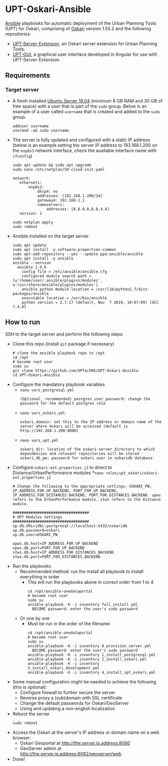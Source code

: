 # UPT-Oskari-Ansible
[Ansible](https://docs.ansible.com) playbooks for automatic deployment of the Urban Planning Tools (UPT) for Oskari, comprising of [Oskari](https://www.oskari.org/) version 1.55.2 and the following repositories:
* [UPT-Server-Extension](https://github.com/UPTechMX/UPT-Server-Extension), an Oskari server extension for Urban Planning Tools.
* [UPT-GUI](https://github.com/UPTechMX/UPT-GUI), a graphical user interface developed in Angular for use with UPT-Server-Extension.

## Requirements
### Target server
* A fresh installed [Ubuntu Server 18.04](https://ubuntu.com/download/server) (minimum 8 GB RAM and 30 GB of free space) with a user that is part of the `sudo` group. Below is an example of a user called `username` that is created and added to the `sudo` group. 
  ```
  adduser username
  usermod -aG sudo username
  ```
* The server is fully updated and configured with a static IP address (below is an example setting the server IP address to 192.168.1.200 on the `enp0s3` network interface, check the available interface name with `ifconfig`)
  ```
  sudo apt update && sudo apt upgrade
  sudo nano /etc/netplan/50-cloud-init.yaml
  ```
  ```
  network:
     ethernets:
         enp0s3:
             dhcp4: no
             addresses: [192.168.1.200/24]
             gateway4: 192.168.1.1
             nameservers:
                 addresses: [8.8.8.8,8.8.4.4]
     version: 2
  ```
  ```
  sudo netplan apply
  sudo reboot
  ```
* Ansible installed on the target server
  ```
  sudo apt update
  sudo apt install -y software-properties-common
  sudo apt-add-repository --yes --update ppa:ansible/ansible
  sudo apt install -y ansible
  ansible --version
    ansible 2.9.6
      config file = /etc/ansible/ansible.cfg
      configured module search path = [u'/home/user/.ansible/plugins/modules', u'/usr/share/ansible/plugins/modules']
      ansible python module location = /usr/lib/python2.7/dist-packages/ansible
      executable location = /usr/bin/ansible
      python version = 2.7.17 (default, Nov  7 2019, 10:07:09) [GCC 7.4.0]
  ```
  
## How to run
SSH to the target server and perform the following steps:
* Clone this repo (install `git` package if necessary)
  ```
  # clone the ansible playbook repo to /opt
  cd /opt
  # become root user
  sudo su
  git clone https://github.com/UPTechMX/UPT-Oskari-Ansible
  cd UPT-Oskari-Ansible
  ```
* Configure the mandatory playbook variables
  * ```nano vars_postgresql.yml```
    ```
    (Optional, recommended) postgres_user_password: change the password for the default postgres role
    ```
  * ```nano vars_oskari.yml```
    ```
    oskari_domain: set this to the IP address or domain name of the server where Oskari will be accessed (default is http://192.168.1.200:8080)
    ```
  * ```nano vars_upt.yml```
    ```
    oskari_dir: location of the oskari-server directory to which dependencies and relevant repositories will be stored
    oskari_db_pw: password for oskari user in oskaridb database
    ```
* Configure `oskari-ext.properties.j2` to direct to Distance/UrbanPerformance modules
  *```nano roles/upt_oskari/oskari-ext.properties.j2```
  ```
  # Change the following to the appropriate settings: OSKARI_PW, IP_ADDRESS_FOR_UP_BACKEND, PORT_FOR_UP_BACKEND, IP_ADDRESS_FOR_DISTANCES_BACKEND, PORT_FOR_DISTANCES_BACKEND. upws refers to the UrbanPerformance module. stws refers to the Distance module.

  ##################################
  # UPT Modules Settings
  ##################################
  up.db.URL=jdbc:postgresql://localhost:5432/oskaridb
  up.db.password=oskari
  up.db.user=OSKARI_PW
  
  upws.db.host=IP_ADDRESS_FOR_UP_BACKEND
  upws.db.port=PORT_FOR_UP_BACKEND
  stws.db.host=IP_ADDRESS_FOR_DISTANCES_BACKEND
  stws.db.port=PORT_FOR_DISTANCES_BACKEND
  ```
* Run the playbooks
    * Recommended method: run the install all playbook to install everything in order
      * This will run the playbooks above in correct order from 1 to 4
        ```
        cd /opt/ansible-onedataportal
        # become root user
        sudo su
        ansible-playbook -K -i inventory full_install.yml
          BECOME password: enter the user's sudo password
        ```
    * Or one by one
      * Must be run in the order of the filename
        ```
        cd /opt/ansible-onedataportal
        # become root user
        sudo su
        ansible-playbook -K -i inventory 0_provision_server.yml
          BECOME password: enter the user's sudo password
        ansible-playbook -K -i inventory 1_install_postgresql.yml
        ansible-playbook -K -i inventory 2_install_oskari.yml
        ansible-playbook -K -i inventory 3_install_oskari_development.yml
        ansible-playbook -K -i inventory 4_install_upt_oskari.yml
        ```
* Some manual configuration might be needed to achieve the following (this is optional):
  * Configure firewall to further secure the server
  * Reverse proxy a (sub)domain with SSL certificate
  * Change the default passwords for Oskari/GeoServer
  * Using and updating a non-english localization
* Reboot the server
  ```
  sudo reboot
  ```
* Access the Oskari at the server's IP address or domain name on a web browser:
  * Oskari Geoportal at http://the.server.ip.address:8080
  * GeoServer admin at http://the.server.ip.address:8082/geoserver/web
* Done!
